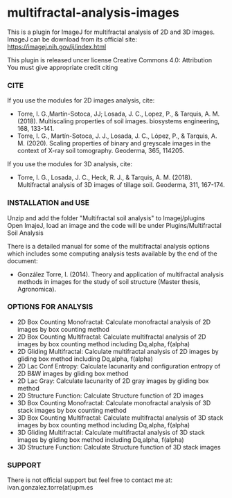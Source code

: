 # multifractal-analysis-images

This is a plugin for ImageJ for multifractal analysis of 2D and 3D images.  
ImageJ can be download from its official site: https://imagej.nih.gov/ij/index.html

This plugin is released uncer license Creative Commons 4.0: Attribution   
You must give appropriate credit citing

### CITE 
If you use the modules for 2D images analysis, cite:

* Torre, I. G.,Martín-Sotoca, JJ;  Losada, J. C., Lopez, P., & Tarquis, A. M. (2018). Multiscaling properties of soil images. biosystems engineering, 168, 133-141.
* Torre, I. G., Martín-Sotoca, J. J., Losada, J. C., López, P., & Tarquis, A. M. (2020). Scaling properties of binary and greyscale images in the context of X-ray soil tomography. Geoderma, 365, 114205.

If you use the modules for 3D analysis, cite:  
* Torre, I. G., Losada, J. C., Heck, R. J., & Tarquis, A. M. (2018). Multifractal analysis of 3D images of tillage soil. Geoderma, 311, 167-174.


### INSTALLATION and USE

Unzip and add the folder  "Multifractal soil analysis" to Imagej/plugins  
Open ImajeJ, load an image and the code will be under Plugins/Multifractal Soil Analysis  

There is a detailed manual for some of the multifractal analysis options which includes some computing analysis tests available by the end of the document:
* González Torre, I. (2014). Theory and application of multifractal analysis methods in images for the study of soil structure (Master thesis, Agronomica).


### OPTIONS FOR ANALYSIS

* 2D Box Counting Monofractal: Calculate monofractal analysis of 2D images by box counting method
* 2D Box Counting Multifractal: Calculate multifractal analysis of 2D images by box counting method including Dq,alpha, f(alpha)
* 2D Gliding Multifractal: Calculate multifractal analysis of 2D images by gliding box method including Dq,alpha, f(alpha)
* 2D Lac Conf Entropy: Calculate lacunarity and configuration entropy of 2D B&W images by gliding box method
* 2D Lac Gray: Calculate lacunarity of 2D gray images by gliding box method
* 2D Structure Function: Calculate Structure function of 2D images
* 3D Box Counting Monofractal: Calculate monofractal analysis of 3D stack images by box counting method
* 3D Box Counting Multifractal:  Calculate multifractal analysis of 3D stack images by box counting method including Dq,alpha, f(alpha)
* 3D Gliding Multifractal: Calculate multifractal analysis of 3D stack images by gliding box method including Dq,alpha, f(alpha)
* 3D Structure Function: Calculate Structure function of 3D stack images

### SUPPORT
There is not official support but feel free to contact me at:  
ivan.gonzalez.torre(at)upm.es

